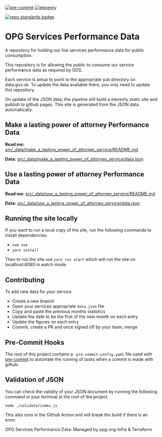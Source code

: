 [![pre-commit](https://img.shields.io/badge/pre--commit-enabled-brightgreen?logo=pre-commit&logoColor=white)](https://github.com/pre-commit/pre-commit)
[![eleventy](https://img.shields.io/badge/staticgen-eleventy-%23707070.svg?style=flat-square)](https://11ty.io)

[![repo standards badge](https://img.shields.io/badge/dynamic/json?color=blue&style=for-the-badge&logo=github&label=MoJ%20Compliant&query=%24.result&url=https%3A%2F%2Foperations-engineering-reports.cloud-platform.service.justice.gov.uk%2Fapi%2Fv1%2Fcompliant_public_repositories%2Fopg-performance-data)](https://operations-engineering-reports.cloud-platform.service.justice.gov.uk/public-github-repositories.html#opg-performance-data "Link to report")

# OPG Services Performance Data

A repository for holding our live services performance data for public consumption.

This repository is for allowing the public to consume our service performance data as required by GDS.

Each service is setup to point to the appropriate sub directory on data.gov.uk. To update
the data available there, you only need to update this repository.

On update of the JSON data, the pipeline will build a eleventy static site and publish to github pages. This site is generated from the JSON data automatically.

## Make a lasting power of attorney Performance Data

**Read me:** [src/_data/make_a_lasting_power_of_attorney_service/README.md](src/_data/make_a_lasting_power_of_attorney_service/README.md)

**Data:** [src/_data/make_a_lasting_power_of_attorney_service/data.json](src/_data/make_a_lasting_power_of_attorney_service/data.json)

## Use a lasting power of attorney Performance Data

**Read me:** [src/_data/use_a_lasting_power_of_attorney_service/README.md](src/_data/use_a_lasting_power_of_attorney_service/README.md)

**Data:** [src/_data/use_a_lasting_power_of_attorney_service/data.json](src/_data/use_a_lasting_power_of_attorney_service/data.json)

## Running the site locally

If you want to run a local copy of the site, run the following commands to install dependencies.

* `nvm use`
* `yarn install`

Then to run the site use `yarn run start` which will run the site on localhost:8080 in watch mode.

## Contributing

To add new data for your service

* Create a new branch
* Open your services appropriate `data.json` file
* Copy and paste the previous months statistics
* Update the date to be the first of the new month on each entry
* Update the figures on each entry
* Commit, create a PR and once signed off by your team, merge

## Pre-Commit Hooks

The root of this project contains a `.pre-commit-config.yaml` file used with [pre-commit](https://pre-commit.com/) to automate the running of tasks when a commit is made with github.

## Validation of JSON

You can check the validity of your JSON document by running the following command in your terminal at the root of the project.

`node ./validate/index.js`

This also runs in the Github Action and will break the build if there is an error.

OPG Services Performance Data: Managed by opg-org-infra &amp; Terraform
